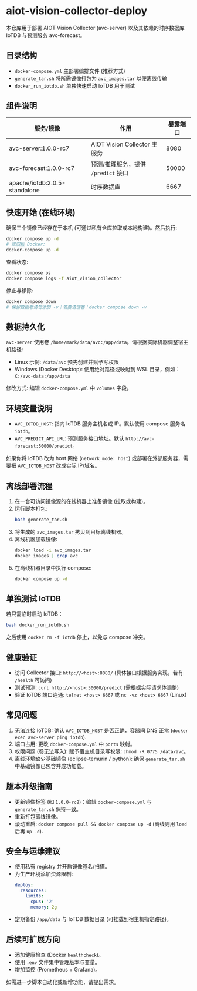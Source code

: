 # aiot-vision-collector-deploy

本仓库用于部署 AIOT Vision Collector (avc-server) 以及其依赖的时序数据库 IoTDB 与预测服务 avc-forecast。

## 目录结构
- `docker-compose.yml` 主部署编排文件 (推荐方式)
- `generate_tar.sh` 将所需镜像打包为 `avc_images.tar` 以便离线传输
- `docker_run_iotdb.sh` 单独快速启动 IoTDB 用于测试

## 组件说明
| 服务/镜像 | 作用 | 暴露端口 |
|-----------|------|----------|
| avc-server:1.0.0-rc7 | AIOT Vision Collector 主服务 | 8080 |
| avc-forecast:1.0.0-rc7 | 预测/推理服务，提供 `/predict` 接口 | 50000 |
| apache/iotdb:2.0.5-standalone | 时序数据库 | 6667 |

## 快速开始 (在线环境)
确保三个镜像已经存在于本机 (可通过私有仓库拉取或本地构建)。然后执行:

```bash
docker compose up -d
# 或旧版 Docker:
docker-compose up -d
```

查看状态:
```bash
docker compose ps
docker compose logs -f aiot_vision_collector
```

停止与移除:
```bash
docker compose down
# 保留数据卷请勿添加 -v；若要清理卷：docker compose down -v
```

## 数据持久化
`avc-server` 使用卷 `/home/mark/data/avc:/app/data`。请根据实际机器调整宿主机路径:
- Linux 示例: `/data/avc` 预先创建并赋予写权限
- Windows (Docker Desktop): 使用绝对路径或映射到 WSL 目录，例如：`C:/avc-data:/app/data`

修改方式: 编辑 `docker-compose.yml` 中 `volumes` 字段。

## 环境变量说明
- `AVC_IOTDB_HOST`: 指向 IoTDB 服务主机名或 IP。默认使用 compose 服务名 `iotdb`。
- `AVC_PREDICT_API_URL`: 预测服务接口地址。默认 `http://avc-forecast:50000/predict`。

如果你将 IoTDB 改为 host 网络 (`network_mode: host`) 或部署在外部服务器，需要把 `AVC_IOTDB_HOST` 改成实际 IP/域名。

## 离线部署流程
1. 在一台可访问镜像源的在线机器上准备镜像 (拉取或构建)。
2. 运行脚本打包:
   ```bash
   bash generate_tar.sh
   ```
3. 将生成的 `avc_images.tar` 拷贝到目标离线机器。
4. 离线机器加载镜像:
   ```bash
   docker load -i avc_images.tar
   docker images | grep avc
   ```
5. 在离线机器目录中执行 compose:
   ```bash
   docker compose up -d
   ```

## 单独测试 IoTDB
若只需临时启动 IoTDB：
```bash
bash docker_run_iotdb.sh
```
之后使用 `docker rm -f iotdb` 停止，以免与 compose 冲突。

## 健康验证
- 访问 Collector 接口: `http://<host>:8080/` (具体接口根据服务实现，若有 `/health` 可访问)
- 测试预测: `curl http://<host>:50000/predict` (需根据实际请求体调整)
- 验证 IoTDB 端口连通: `telnet <host> 6667` 或 `nc -vz <host> 6667` (Linux)

## 常见问题
1. 无法连接 IoTDB: 确认 `AVC_IOTDB_HOST` 是否正确，容器间 DNS 正常 (`docker exec avc-server ping iotdb`).
2. 端口占用: 更改 `docker-compose.yml` 中 `ports` 映射。
3. 权限问题 (卷无法写入): 赋予宿主机目录写权限: `chmod -R 0775 /data/avc`。
4. 离线环境缺少基础镜像 (eclipse-temurin / python): 确保 `generate_tar.sh` 中基础镜像已包含并成功加载。

## 版本升级指南
- 更新镜像标签 (如 `1.0.0-rc8`)：编辑 `docker-compose.yml` 与 `generate_tar.sh` 保持一致。
- 重新打包离线镜像。
- 滚动重启: `docker compose pull && docker compose up -d` (离线则用 `load` 后再 `up -d`).

## 安全与运维建议
- 使用私有 registry 并开启镜像签名/扫描。
- 为生产环境添加资源限制:
  ```yaml
  deploy:
    resources:
      limits:
        cpus: '2'
        memory: 2g
  ```
- 定期备份 `/app/data` 与 IoTDB 数据目录 (可挂载到宿主机指定路径)。

## 后续可扩展方向
- 添加健康检查 (Docker `healthcheck`)。
- 使用 `.env` 文件集中管理版本与变量。
- 增加监控 (Prometheus + Grafana)。

如需进一步脚本自动化或新增功能，请提出需求。
